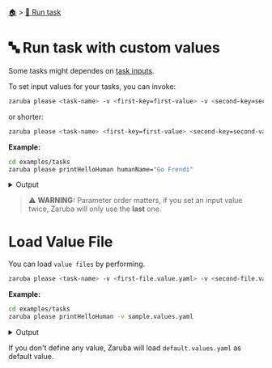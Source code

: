 <!--startTocHeader-->
[🏠](../README.md) > [🏃 Run task](README.md)
# 🔤 Run task with custom values
<!--endTocHeader-->

Some tasks might dependes on [task inputs](../core-concepts/task/task-inputs.md).

To set input values for your tasks, you can invoke:

```bash
zaruba please <task-name> -v <first-key=first-value> -v <second-key=second-value>
```

or shorter:


```bash
zaruba please <task-name> <first-key=first-value> <second-key=second-value>
```

__Example:__

<!--startCode-->
```bash
cd examples/tasks
zaruba please printHelloHuman humanName="Go Frendi"
```
 
<details>
<summary>Output</summary>
 
```````
Job Starting...
 Elapsed Time: 1.294µs
 Current Time: 12:34:05
  Run  'printHelloHuman' command on /home/gofrendi/zaruba/docs/examples/tasks
   printHelloHuman       12:34:05.554 hello Go Frendi
  Successfully running  'printHelloHuman' command
  Job Running...
 Elapsed Time: 101.901319ms
 Current Time: 12:34:05
  
  Job Complete!!! 
  Terminating
  Job Ended...
 Elapsed Time: 212.588799ms
 Current Time: 12:34:05
zaruba please printHelloHuman  -v 'humanName=Go Frendi'
```````
</details>
<!--endCode-->

> ⚠️ __WARNING:__ Parameter order matters, if you set an input value twice, Zaruba will only use the __last__ one.

# Load Value File

You can load `value files` by performing.

```bash
zaruba please <task-name> -v <first-file.value.yaml> -v <second-file.value.yaml>
```

__Example:__

<!--startCode-->
```bash
cd examples/tasks
zaruba please printHelloHuman -v sample.values.yaml
```
 
<details>
<summary>Output</summary>
 
```````
Job Starting...
 Elapsed Time: 1.246µs
 Current Time: 12:34:05
  Run  'printHelloHuman' command on /home/gofrendi/zaruba/docs/examples/tasks
   printHelloHuman       12:34:05.907 hello Avogadro
  Successfully running  'printHelloHuman' command
  Job Running...
 Elapsed Time: 102.247124ms
 Current Time: 12:34:06
  
  Job Complete!!! 
  Terminating
  Job Ended...
 Elapsed Time: 213.35468ms
 Current Time: 12:34:06
zaruba please printHelloHuman  -v 'sample.values.yaml'
```````
</details>
<!--endCode-->

If you don't define any value, Zaruba will load `default.values.yaml` as default value.

<!--startTocSubTopic-->
<!--endTocSubTopic-->